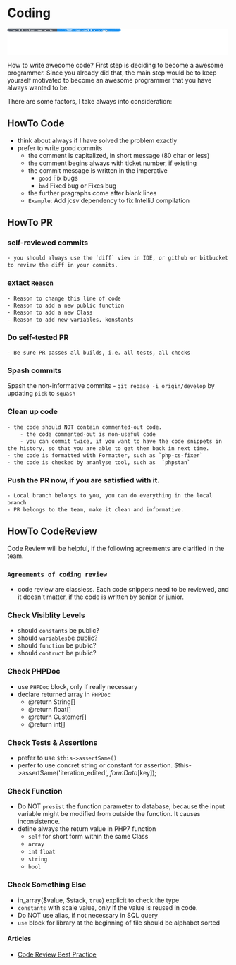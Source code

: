 # Coding
[<img src="images/Coding.svg" align="center" width="500" height="60">](https://vikbert.github.io/#/03_coding)

How to write awecome code? First step is deciding to become a awesome programmer.
Since you already did that, the main step would be to keep yourself motivated to 
become an awesome programmer that you have always wanted to be.

There are some factors, I take always into consideration:


## HowTo Code
- think about always if I have solved the problem exactly
- prefer to write good commits
    - the comment is capitalized, in short message (80 char or less)
    - the comment begins always with ticket number, if existing
    - the commit message is written in the imperative
        - `good` Fix bugs
        - `bad` Fixed bug or Fixes bug
    - the further pragraphs come after blank lines
    - `Example`: Add jcsv dependency to fix IntelliJ compilation


## HowTo PR
### self-reviewed commits
    - you should always use the `diff` view in IDE, or github or bitbucket to review the diff in your commits.
### extact `Reason`
    - Reason to change this line of code
    - Reason to add a new public function
    - Reason to add a new Class
    - Reason to add new variables, konstants
### Do self-tested PR
    - Be sure PR passes all builds, i.e. all tests, all checks
### Spash commits
Spash the non-informative commits
    -  `git rebase -i origin/develop` by updating `pick` to `squash`
### Clean up code
    - the code should NOT contain commented-out code.
        - the code commented-out is non-useful code
        - you can commit twice, if you want to have the code snippets in the history, so that you are able to get them back in next time.
    - the code is formatted with Formatter, such as `php-cs-fixer`
    - the code is checked by ananlyse tool, such as  `phpstan`
### Push the PR now, if you are satisfied with it.
    - Local branch belongs to you, you can do everything in the local branch
    - PR belongs to the team, make it clean and informative.


## HowTo CodeReview

<p class="tip">
    Code Review will be helpful, if the following agreements are clarified in the team.
</p>

### `Agreements of coding review`

- code review are classless. Each code snippets need to be reviewed, and it doesn't matter, if the code is written by senior or junior.


### Check Visiblity Levels
- should `constants` be public?
- should `variables`be public?
- should `function` be public?
- should `contruct` be public?

### Check PHPDoc
- use `PHPDoc` block, only if really necessary
- declare returned array in `PHPDoc`
    - @return String[]
    - @return float[]
    - @return Customer[]
    - @return int[]

### Check Tests & Assertions
- prefer to use `$this->assertSame()`
- perfer to use concret string or constant for assertion. $this->assertSame('iteration_edited', $formData[$key]);

### Check Function
- Do NOT `presist` the function parameter to database, because the input variable might be modified from outside the function. It causes inconsistence.
- define always the return value in PHP7 function
    -  `self` for short form within the same Class
    -  `array`
    -  `int` `float`
    -  `string`
    -  `bool`

### Check Something Else
- in_array($value, $stack, `true`) explicit to check the type
- `constants` with scale value, only if the value is reused in code.
- Do NOT use alias, if not necessary in SQL query
- `use` block for library at the beginning of file should be alphabet sorted



#### Articles
- [Code Review Best Practice](https://medium.com/palantir/code-review-best-practices-19e02780015f)